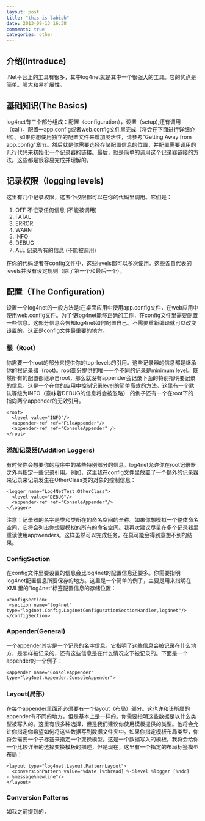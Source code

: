 ```yaml
---
layout: post
title: "this is labish"
date: 2013-09-13 16:38
comments: true
categories: other
---
```

## 介绍(Introduce) ##

.Net平台上的工具有很多，其中log4net就是其中一个很强大的工具。它的优点是简单。强大和易扩展性。

## 基础知识(The Basics) ##

log4net有三个部分组成：配置（configuration），设置（setup),还有调用（call)。配置一app.config或者web.config文件里完成（将会在下面进行详细介绍）。如果你想使用独立的配置文件来增加灵活性，请参考“Getting Away from app.config"章节。然后就是你需要选择存储配置信息的位置，并配置需要调用的几行代码来初始化一个记录器的链接。最后，就是简单的调用这个记录器链接的方法。这些都是很容易完成并理解的。
<!--more-->
## 记录权限（logging levels) ##

这里有几个记录权限，这五个权限都可以在你的代码里调用。它们是：

1. OFF 不记录任何信息 (不能被调用)
1. FATAL
1. ERROR
1. WARN
1. INFO
1. DEBUG
1. ALL 记录所有的信息 (不能被调用)

在你的代码或者在config文件中，这些levels都可以多次使用。这些各自代表的levels并没有设定规则（除了第一个和最后一个）。

## 配置（The Configuration) ##

设置一个log4net的一般方法是:在桌面应用中使用app.config文件，在web应用中使用web.config文件。为了使log4net能够正确的工作，在config文件里需要配置一些信息。这部分信息会告知log4net如何配置自己。不需要重新编译就可以改变设置的，这正是config文件最重要的地方。

### 根（Root） ###

你需要一个root的部分来提供你的top-levels的引用。这些记录器的信息都是继承你的根记录器（root)。root部分提供的唯一一个不同的记录是minimum level。既然所有的配置都继承自root，那么就没有appender会记录下面的特别指明要记录的信息。这是一个在你的应用中控制记录level的简单高效的方法。这里有一个默认等级为INFO（意味着DEBUG的信息将会被忽略） 的例子还有一个在root下的指向两个appender的无效引用。

    <root>
      <level value="INFO"/>
      <appender-ref ref="FileAppender"/>
      <appender-ref ref="ConsoleAppender" />
    </root>

### 添加记录器(Addition Loggers) ###

有时候你会想要你的程序中的某些特别部分的信息。log4net允许你在root记录器之外再指定一些记录引用。例如，这里我在config文件里放置了一个额外的记录器来记录来记录发生在OtherClass类的对象的控制信息：

    <logger name="Log4NetTest.OtherClass">
      <level value="DEBUG"/>
      <appender-ref ref="ConsoleAppender"/>
    </logger>

注意：记录器的名字是类和类所在的命名空间的全称。如果你想模拟一个整体命名空间，它将会列出你想要模拟的所有的命名空间。我再次建议尽量在多个记录器里重读使用appwenders。这样虽然可以完成任务，在莫可能会得到意想不到的结果。

### ConfigSection ###

在config文件里要设置的信息会比log4net的配置信息还要多。你需要指明log4net配置信息所要保存的地方。这里是一个简单的例子，主要是用来指明在XML里的”log4net“标签配置信息的存储位置：

    <configSection>
     <section name="log4net" type="log4net.Config.Log4netConfigurationSectionHandler,log4net"/>
    </configSection>

### Appender(General) ###

一个appender其实是一个记录的名字信息。它指明了这些信息会被记录在什么地方，是怎样被记录的，还有这些信息是在什么情况之下被记录的。下面是一个appender的一个例子：

    <appender name="ConsoleAppender" type="log4net.Appender.ConsoleAppender">

### Layout(局部） ###

在每个appender里面还必须要有一个layout（布局）部分。这也许和该所属的appender有不同的地方，但是基本上是一样的。你需要指明这些数据是以什么类型被写入的。这里有很多种选择，但是我们建议你使用模板提供的类型。他将会允许你指定你希望如何将这些数据写到数据文件夹中。如果你指定模板布局类型，你将会需要一个子标签来指定一个变换模型。这是一个数据写入的模板，我将会给你一个比较详细的选择变换模板的描述，但是现在，这里有一个指定的布局标签模型布局：
    

    <layout type="log4net.Layout.PatternLayout">
      <conversionPattern value="%date [%thread] %-5level %logger [%ndc] 
    - %message%newline"/>
    </layout>
    
### Conversion Patterns ###

如我之前提到的，





















